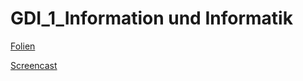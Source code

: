 # GDI_1_Information und Informatik

[Folien](https://docs.google.com/presentation/d/1H0IodsCjDpkFgiQQxxODL-aQVD3aq1CMZ5kf_ZXIYpM/edit?usp=sharing)

[Screencast](https://youtu.be/odAUOBEbW4E) 
